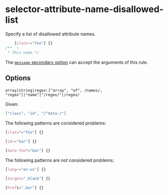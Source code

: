 # selector-attribute-name-disallowed-list

Specify a list of disallowed attribute names.

<!-- prettier-ignore -->
```css
    [class~="foo"] {}
/**  ↑
 * This name */
```

The [`message` secondary option](https://github.com/stylelint/stylelint/tree/16.6.1/docs/user-guide/configure.md#message) can accept the arguments of this rule.

## Options

`array|string|regex`: `["array", "of", /names/, "regex"]|"name"|"/regex/"|/regex/`

Given:

```json
["class", "id", "/^data-/"]
```

The following patterns are considered problems:

<!-- prettier-ignore -->
```css
[class*="foo"] {}
```

<!-- prettier-ignore -->
```css
[id~="bar"] {}
```

<!-- prettier-ignore -->
```css
[data-foo*="bar"] {}
```

The following patterns are _not_ considered problems:

<!-- prettier-ignore -->
```css
[lang~="en-us"] {}
```

<!-- prettier-ignore -->
```css
[target="_blank"] {}
```

<!-- prettier-ignore -->
```css
[href$=".bar"] {}
```
